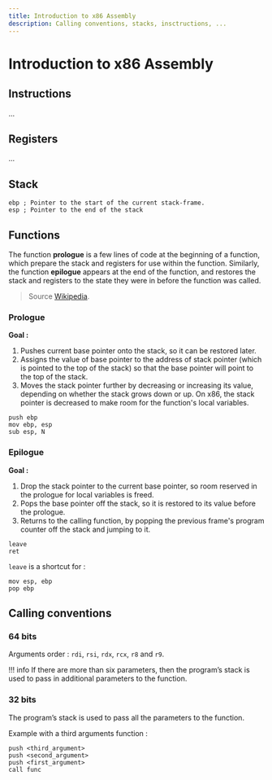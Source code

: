 ```yaml
---
title: Introduction to x86 Assembly
description: Calling conventions, stacks, insctructions, ...
---
```


# Introduction to x86 Assembly
## Instructions

...

## Registers
...

## Stack

```assembly
ebp	; Pointer to the start of the current stack-frame.
esp ; Pointer to the end of the stack
```

## Functions

The function **prologue** is a few lines of code at the beginning of a function, which prepare the stack and registers for use within the function. Similarly, the function **epilogue** appears at the end of the function, and restores the stack and registers to the state they were in before the function was called.

> Source [Wikipedia](https://en.wikipedia.org/wiki/Function_prologue_and_epilogue).

### Prologue

**Goal :**
1. Pushes current base pointer onto the stack, so it can be restored later.
2. Assigns the value of base pointer to the address of stack pointer (which is pointed to the top of the stack) so that the base pointer will point to the top of the stack.
3. Moves the stack pointer further by decreasing or increasing its value, depending on whether the stack grows down or up. On x86, the stack pointer is decreased to make room for the function's local variables.

```assembly
push ebp
mov	ebp, esp
sub	esp, N
```

### Epilogue

**Goal :**
1. Drop the stack pointer to the current base pointer, so room reserved in the prologue for local variables is freed.
2. Pops the base pointer off the stack, so it is restored to its value before the prologue.
3. Returns to the calling function, by popping the previous frame's program counter off the stack and jumping to it.

```assembly
leave
ret
```

`leave` is a shortcut for :
```assembly
mov	esp, ebp
pop	ebp
```

## Calling conventions

### 64 bits

Arguments order : `rdi`, `rsi`, `rdx`, `rcx`, `r8` and `r9`.

!!! info
    If there are more than six parameters, then the program’s stack is used to pass in additional parameters to the function.

### 32 bits

The program’s stack is used to pass all the parameters to the function.

Example with a third arguments function :

```assembly
push <third_argument>
push <second_argument>
push <first_argument>
call func
```

